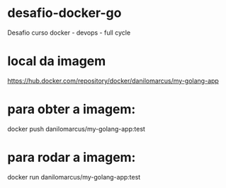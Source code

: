 # desafio-docker-go
Desafio curso docker - devops - full cycle

# local da imagem
https://hub.docker.com/repository/docker/danilomarcus/my-golang-app

# para obter a imagem:
docker push danilomarcus/my-golang-app:test

# para rodar a imagem:
docker run danilomarcus/my-golang-app:test